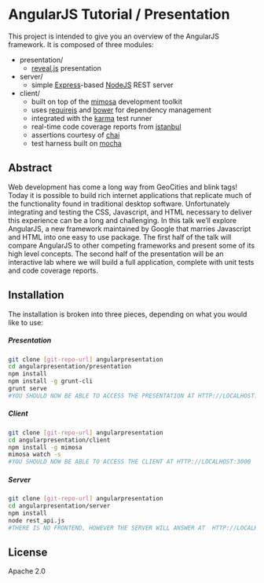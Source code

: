 AngularJS Tutorial / Presentation
=========

This project is intended to give you an overview of the AngularJS framework. It is composed of three modules:

  - presentation/
    - [reveal.js] presentation
  - server/
    - simple [Express]-based [NodeJS] REST server
  - client/
    - built on top of the [mimosa] development toolkit
    - uses [requirejs] and [bower] for dependency management
    - integrated with the [karma] test runner
    - real-time code coverage reports from [istanbul]
    - assertions courtesy of [chai]
    - test harness built on [mocha]

Abstract
----

Web development has come a long way from GeoCities and blink tags! Today it is possible to build rich internet applications that replicate much of the functionality found in traditional desktop software. Unfortunately integrating and testing the CSS, Javascript, and HTML necessary to deliver this experience can be a long and challenging. In this talk we’ll explore AngularJS, a new framework maintained by Google that marries Javascript and HTML into one easy to use package. The first half of the talk will compare AngularJS to other competing frameworks and present some of its high level concepts. The second half of the presentation will be an interactive lab where we will build a full application, complete with unit tests and code coverage reports.



Installation
--------------
The installation is broken into three pieces, depending on what you would like to use:
##### Presentation
```sh
git clone [git-repo-url] angularpresentation
cd angularpresentation/presentation
npm install
npm install -g grunt-cli
grunt serve
#YOU SHOULD NOW BE ABLE TO ACCESS THE PRESENTATION AT HTTP://LOCALHOST:8000
```
##### Client
```sh
git clone [git-repo-url] angularpresentation
cd angularpresentation/client
npm install -g mimosa
mimosa watch -s
#YOU SHOULD NOW BE ABLE TO ACCESS THE CLIENT AT HTTP://LOCALHOST:3000
```
##### Server
```sh
git clone [git-repo-url] angularpresentation
cd angularpresentation/server
npm install
node rest_api.js
#THERE IS NO FRONTEND, HOWEVER THE SERVER WILL ANSWER AT  HTTP://LOCALHOST:8080
```

License
----

Apache 2.0

[reveal.js]:http://lab.hakim.se/reveal-js/#/
[mimosa]:http://mimosa.io/
[requirejs]:http://requirejs.org/
[bower]:http://bower.io/
[karma]:http://karma-runner.github.io/
[NodeJS]:http://nodejs.org
[Express]:http://expressjs.com/
[istanbul]:http://gotwarlost.github.io/istanbul/
[chai]:http://chaijs.com/
[mocha]:http://visionmedia.github.io/mocha/
[express]:http://expressjs.com

